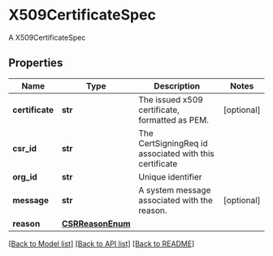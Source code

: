 # X509CertificateSpec

A X509CertificateSpec
## Properties
Name | Type | Description | Notes
------------ | ------------- | ------------- | -------------
**certificate** | **str** | The issued x509 certificate, formatted as PEM. | [optional] 
**csr_id** | **str** | The CertSigningReq id associated with this certificate | 
**org_id** | **str** | Unique identifier | 
**message** | **str** | A system message associated with the reason.  | [optional] 
**reason** | [**CSRReasonEnum**](CSRReasonEnum.md) |  | 

[[Back to Model list]](../README.md#documentation-for-models) [[Back to API list]](../README.md#documentation-for-api-endpoints) [[Back to README]](../README.md)


